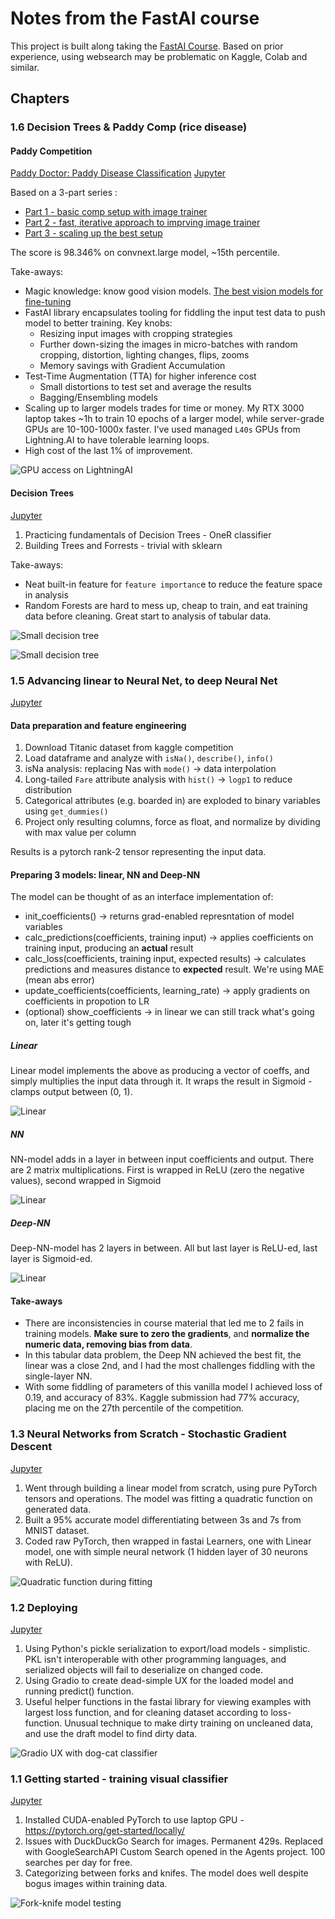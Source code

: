 # Notes from the FastAI course

This project is built along taking the [FastAI Course](https://course.fast.ai/). Based on prior experience, using websearch may be problematic on Kaggle, Colab and similar.

## Chapters

### 1.6 Decision Trees & Paddy Comp (rice disease)


#### Paddy Competition
[Paddy Doctor: Paddy Disease Classification](https://www.kaggle.com/competitions/paddy-disease-classification/overview)
[Jupyter](1.6/road-to-the-top.ipynb)

Based on a 3-part series :
 - [Part 1 - basic comp setup with image trainer](https://www.kaggle.com/code/jhoward/first-steps-road-to-the-top-part-1)
 - [Part 2 - fast, iterative approach to imprving image trainer](https://www.kaggle.com/code/jhoward/small-models-road-to-the-top-part-2/)
 - [Part 3 - scaling up the best setup](https://www.kaggle.com/code/jhoward/finishing-off-road-to-the-top-part-3)

The score is 98.346% on convnext.large model, ~15th percentile.


Take-aways:
 - Magic knowledge: know good vision models. [The best vision models for fine-tuning](https://www.kaggle.com/code/jhoward/the-best-vision-models-for-fine-tuning)
 - FastAI library encapsulates tooling for fiddling the input test data to push model to better training. Key knobs:
   - Resizing input images with cropping strategies
   - Further down-sizing the images in micro-batches with random cropping, distortion, lighting changes, flips, zooms
   - Memory savings with Gradient Accumulation
- Test-Time Augmentation (TTA) for higher inference cost
    - Small distortions to test set and average the results 
    - Bagging/Ensembling models
- Scaling up to larger models trades for time or money. My RTX 3000 laptop takes ~1h to train 10 epochs of a larger model, while server-grade GPUs are 10-100-1000x faster. I've used managed `L40s` GPUs  from Lightning.AI to have tolerable learning loops.
- High cost of the last 1% of improvement.
 
![GPU access on LightningAI](../docs/fastai-course/1.6%20LightningAI.png)

#### Decision Trees
[Jupyter](1.6/trees.ipynb)

1. Practicing fundamentals of Decision Trees - OneR classifier
1. Building Trees and Forrests - trivial with sklearn

Take-aways:
- Neat built-in feature for `feature importanc`e to reduce the feature space in analysis
- Random Forests are hard to mess up, cheap to train, and eat training data before cleaning. Great start to analysis of tabular data.

![Small decision tree](../docs/fastai-course/1.6%20Small%20decision%20tree.png)

![Small decision tree](../docs/fastai-course/1.6%20Feature%20importance%20in%20Random%20Forest.png)

### 1.5 Advancing linear to Neural Net, to deep Neural Net
[Jupyter](1.5/titanic.ipynb)

#### Data preparation and feature engineering

1. Download Titanic dataset from kaggle competition
1. Load dataframe and analyze with `isNa()`, `describe()`, `info()`
1. isNa analysis: replacing Nas with `mode()` -> data interpolation
1. Long-tailed `Fare` attribute analysis with `hist()` -> `logp1` to reduce distribution
1. Categorical attributes (e.g. boarded in) are exploded to binary variables using `get_dummies()`
1. Project only resulting columns, force as float, and normalize by dividing with max value per column

Results is a pytorch rank-2 tensor representing the input data.

#### Preparing 3 models: linear, NN and Deep-NN

The model can be thought of as an interface implementation of:
 - init_coefficients()  -> returns grad-enabled represntation of model variables
 - calc_predictions(coefficients, training input)  -> applies coefficients on training input, producing an **actual** result
 - calc_loss(coefficients, training input, expected results) -> calculates predictions and measures distance to **expected** result. We're using MAE (mean abs error)
 - update_coefficients(coefficients, learning_rate)  ->  apply gradients on coefficients in propotion to LR
 - (optional) show_coefficients -> in linear we can still track what's going on, later it's getting tough

##### Linear
Linear model implements the above as producing a vector of coeffs, and simply multiplies the input data through it. It wraps the result in Sigmoid - clamps output between (0, 1).

![Linear](../docs/fastai-course/1.5%20linear.png)

##### NN
NN-model adds in a layer in between input coefficients and output. There are 2 matrix multiplications. First is wrapped in ReLU (zero the negative values), second wrapped in Sigmoid

![Linear](../docs/fastai-course/1.5%20NN.png)

##### Deep-NN
Deep-NN-model has 2 layers in between. All but last layer is ReLU-ed, last layer is Sigmoid-ed.

![Linear](../docs/fastai-course/1.5%20Deep%20NN.png)

#### Take-aways

- There are inconsistencies in course material that led me to 2 fails in training models. **Make sure to zero the gradients**, and **normalize the numeric data, removing bias from data**.
- In this tabular data problem, the Deep NN achieved the best fit, the linear was a close 2nd, and I had the most challenges fiddling with the single-layer NN.
- With some fiddling of parameters of this vanilla model I achieved loss of 0.19, and accuracy of 83%. Kaggle submission had 77% accuracy, placing me on the 27th percentile of the competition.

### 1.3 Neural Networks from Scratch - Stochastic Gradient Descent
[Jupyter](1.3/SGD.ipynb)

1. Went through building a linear model from scratch, using pure PyTorch tensors and operations. The model was fitting a quadratic function on generated data.
1. Built a 95% accurate model differentiating between 3s and 7s from MNIST dataset.
1. Coded raw PyTorch, then wrapped in fastai Learners, one with Linear model, one with simple neural network (1 hidden layer of 30 neurons with ReLU).

![Quadratic function during fitting](../docs/fastai-course/1.3.png)

### 1.2 Deploying
[Jupyter](1.2/dogs_cats.ipynb)

1. Using Python's pickle serialization to export/load models - simplistic. PKL isn't interoperable with other programming languages, and serialized objects will fail to deserialize on changed code.
1. Using Gradio to create dead-simple UX for the loaded model and running predict() function.
1. Useful helper functions in the fastai library for viewing examples with largest loss function, and for cleaning dataset according to loss-function. Unusual technique to make dirty training on uncleaned data, and use the draft model to find dirty data.


![Gradio UX with dog-cat classifier](../docs/fastai-course/1.2.png)

### 1.1 Getting started - training visual classifier
[Jupyter](1.1/is-it-a-bird-creating-a-model-from-your-own-data.ipynb)

1. Installed CUDA-enabled PyTorch to use laptop GPU - https://pytorch.org/get-started/locally/
1. Issues with DuckDuckGo Search for images. Permanent 429s. Replaced with GoogleSearchAPI Custom Search opened in the Agents project. 100 searches per day for free.
1. Categorizing between forks and knifes. The model does well despite bogus images within training data.

![Fork-knife model testing](../docs/fastai-course/1.1.png)